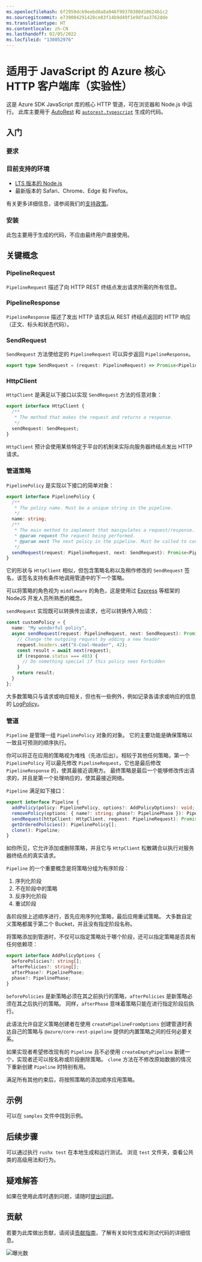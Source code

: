 ```yaml
---
ms.openlocfilehash: 6f2950dcb9eebd8a8a946f99370300d10624b1c2
ms.sourcegitcommit: e739004291428ce83f14b9d49f1e9dfaa3762dde
ms.translationtype: HT
ms.contentlocale: zh-CN
ms.lasthandoff: 02/05/2022
ms.locfileid: "138052976"
---
```

# <a name="azure-core-http-client-library-for-javascript-experimental"></a>适用于 JavaScript 的 Azure 核心 HTTP 客户端库（实验性）

这是 Azure SDK JavaScript 库的核心 HTTP 管道，可在浏览器和 Node.js 中运行。 此库主要用于 [AutoRest](https://github.com/Azure/Autorest) 和 [`autorest.typescript`](https://github.com/Azure/autorest.typescript) 生成的代码。

## <a name="getting-started"></a>入门

### <a name="requirements"></a>要求

### <a name="currently-supported-environments"></a>目前支持的环境

- [LTS 版本的 Node.js](https://nodejs.org/about/releases/)
- 最新版本的 Safari、Chrome、Edge 和 Firefox。

有关更多详细信息，请参阅我们的[支持政策](https://github.com/Azure/azure-sdk-for-js/blob/main/SUPPORT.md)。

### <a name="installation"></a>安装

此包主要用于生成的代码，不应由最终用户直接使用。

## <a name="key-concepts"></a>关键概念

### <a name="pipelinerequest"></a>PipelineRequest

`PipelineRequest` 描述了向 HTTP REST 终结点发出请求所需的所有信息。

### <a name="pipelineresponse"></a>PipelineResponse

`PipelineResponse` 描述了发出 HTTP 请求后从 REST 终结点返回的 HTTP 响应（正文、标头和状态代码）。

### <a name="sendrequest"></a>SendRequest

`SendRequest` 方法使给定的 `PipelineRequest` 可以异步返回 `PipelineResponse`。

```ts
export type SendRequest = (request: PipelineRequest) => Promise<PipelineResponse>;
```

### <a name="httpclient"></a>HttpClient

`HttpClient` 是满足以下接口以实现 `SendRequest` 方法的任意对象：

```ts
export interface HttpClient {
  /**
   * The method that makes the request and returns a response.
   */
  sendRequest: SendRequest;
}
```

`HttpClient` 预计会使用某些特定于平台的机制来实际向服务器终结点发出 HTTP 请求。

### <a name="pipeline-policies"></a>管道策略

`PipelinePolicy` 是实现以下接口的简单对象：

```ts
export interface PipelinePolicy {
  /**
   * The policy name. Must be a unique string in the pipeline.
   */
  name: string;
  /**
   * The main method to implement that manipulates a request/response.
   * @param request The request being performed.
   * @param next The next policy in the pipeline. Must be called to continue the pipeline.
   */
  sendRequest(request: PipelineRequest, next: SendRequest): Promise<PipelineResponse>;
}
```

它的形状与 `HttpClient` 相似，但包含策略名称以及稍作修改的 `SendRequest` 签名，该签名支持有条件地调用管道中的下一个策略。

可以将策略的角色视为 `middleware` 的角色，这是使用过 [Express](https://expressjs.com/) 等框架的 NodeJS 开发人员所熟悉的概念。

`sendRequest` 实现既可以转换传出请求，也可以转换传入响应：

```ts
const customPolicy = {
  name: "My wonderful policy",
  async sendRequest(request: PipelineRequest, next: SendRequest): Promise<PipelineResponse> {
    // Change the outgoing request by adding a new header
    request.headers.set("X-Cool-Header", 42);
    const result = await next(request);
    if (response.status === 403) {
      // Do something special if this policy sees Forbidden
    }
    return result;
  }
};
```

大多数策略只与请求或响应相关，但也有一些例外，例如记录各请求或响应的信息的 [LogPolicy](https://github.com/Azure/azure-sdk-for-js/blob/main/sdk/core/core-rest-pipeline/src/policies/logPolicy.ts)。

### <a name="pipelines"></a>管道

`Pipeline` 是管理一组 `PipelinePolicy` 对象的对象。 它的主要功能是确保策略以一致且可预测的顺序执行。

你可以将正在应用的策略视为堆栈（先进/后出）。相较于其他任何策略，第一个 `PipelinePolicy` 可以最先修改 `PipelineRequest`，它也是最后修改 `PipelineResponse` 的，使其最接近调用方。 最终策略是最后一个能够修改传出请求的，并且是第一个处理响应的，使其最接近网络。

`Pipeline` 满足如下接口：

```ts
export interface Pipeline {
  addPolicy(policy: PipelinePolicy, options?: AddPolicyOptions): void;
  removePolicy(options: { name?: string; phase?: PipelinePhase }): PipelinePolicy[];
  sendRequest(httpClient: HttpClient, request: PipelineRequest): Promise<PipelineResponse>;
  getOrderedPolicies(): PipelinePolicy[];
  clone(): Pipeline;
}
```

如你所见，它允许添加或删除策略，并且它与 `HttpClient` 松散耦合以执行对服务器终结点的真实请求。

`Pipeline` 的一个重要概念是将策略分组为有序阶段：

1. 序列化阶段
2. 不在阶段中的策略
3. 反序列化阶段
4. 重试阶段

各阶段按上述顺序进行，首先应用序列化策略，最后应用重试策略。 大多数自定义策略都属于第二个 Bucket，并且没有指定阶段名称。

将策略添加到管道时，不仅可以指定策略处于哪个阶段，还可以指定策略是否具有任何依赖项：

```ts
export interface AddPolicyOptions {
  beforePolicies?: string[];
  afterPolicies?: string[];
  afterPhase?: PipelinePhase;
  phase?: PipelinePhase;
}
```

`beforePolicies` 是新策略必须在其之前执行的策略，`afterPolicies` 是新策略必须在其之后执行的策略。 同样，`afterPhase` 意味着策略只能在进行指定阶段后执行。

此语法允许自定义策略创建者在使用 `createPipelineFromOptions` 创建管道时表达自己的策略与 `@azure/core-rest-pipeline` 提供的内置策略之间的任何必要关系。

如果实现者希望修改现有的 `Pipeline` 且不必使用 `createEmptyPipeline` 新建一个，实现者还可以按名称或阶段删除策略。 `clone` 方法在不修改原始数据的情况下重新创建 `Pipeline` 时特别有用。

满足所有其他约束后，将按照策略的添加顺序应用策略。

## <a name="examples"></a>示例

可以在 `samples` 文件中找到示例。

## <a name="next-steps"></a>后续步骤

可以通过执行 `rushx test` 在本地生成和运行测试。 浏览 `test` 文件夹，查看公共类的高级用法和行为。

## <a name="troubleshooting"></a>疑难解答

如果在使用此库时遇到问题，请随时[提出问题](https://github.com/Azure/azure-sdk-for-js/issues/new)。

## <a name="contributing"></a>贡献

若要为此库做出贡献，请阅读[贡献指南](https://github.com/Azure/azure-sdk-for-js/blob/main/CONTRIBUTING.md)，了解有关如何生成和测试代码的详细信息。

![曝光数](https://azure-sdk-impressions.azurewebsites.net/api/impressions/azure-sdk-for-js%2Fsdk%2Fcore%2Fcore-rest-pipeline%2FREADME.png)
